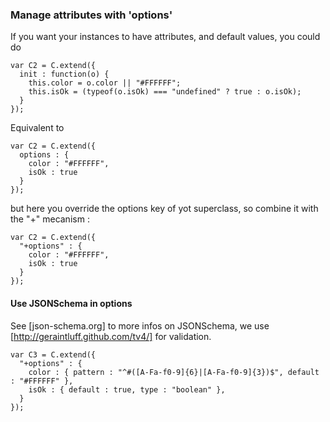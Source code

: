 ### Manage attributes with 'options'

    
If you want your instances to have attributes, and default values, you could do

    var C2 = C.extend({
      init : function(o) {
        this.color = o.color || "#FFFFFF";
        this.isOk = (typeof(o.isOk) === "undefined" ? true : o.isOk);
      }
    });
Equivalent to 

    var C2 = C.extend({
      options : {
        color : "#FFFFFF",
        isOk : true
      }
    });
    
but here you override the options key of yot superclass, so combine it with the "+" mecanism :

    var C2 = C.extend({
      "+options" : {
        color : "#FFFFFF",
        isOk : true
      }
    });

#### Use JSONSchema in options
See [json-schema.org] to more infos on JSONSchema, we use [http://geraintluff.github.com/tv4/] for validation.

    var C3 = C.extend({
      "+options" : {
        color : { pattern : "^#([A-Fa-f0-9]{6}|[A-Fa-f0-9]{3})$", default : "#FFFFFF" },
        isOk : { default : true, type : "boolean" },
      }
    }); 
